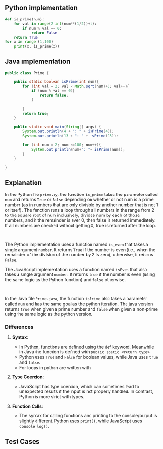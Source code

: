 ## Python implementation

```python
def is_prime(num):
    for val in range(2,int(num**(1/2))+1):
        if num % val == 0:
            return False
    return True
for x in range (1,100):
    print(x, is_prime(x))
```

## Java implementation

```java
public class Prime {

    public static boolean isPrime(int num){
        for (int val = 2; val < Math.sqrt(num)+1; val++){
            if (num % val == 0){
                return false;
            }
            
        }
        return true;
    }

    public static void main(String[] args) {
        System.out.println(4 + ": " + isPrime(4));
        System.out.println(13 + ": " + isPrime(13));
        
        for (int num = 2; num <=100; num++){
            System.out.println(num+": "+ isPrime(num));
        }
    }
    
}
```

## Explanation
In the Python file `prime.py`, the function `is_prime` takes the parameter called `num` and returns `True` or `False` depending on whether or not num is a prime number (as in numbers that are only divisble by another number that is not 1 or itself). The function runs a loop through all numbers in the range from 2 to the square root of num inclusively, divides num by each of those numbers, and if the remainder is ever 0, then false is returned immediately. If all numbers are checked without getting 0, true is returned after the loop.

<br>

The Python implementation uses a function named `is_even` that takes a single argument `number`. It returns `True` if the number is even (i.e., when the remainder of the division of the number by 2 is zero), otherwise, it returns `False`.

The JavaScript implementation uses a function named `isEven` that also takes a single argument `number`. It returns `true` if the number is even (using the same logic as the Python function) and `false` otherwise.

<br>

In the Java file `Prime.java`, the function `isPrime` also takes a parameter called `num` and has the same goal as the python iteration. The java version returns `true` when given a prime number and `false` when given a non-prime using the same logic as the python version.

### Differences

1. **Syntax**: 
   - In Python, functions are defined using the `def` keyword. Meanwhile in Java the function is defined with `public static <return type>`
   - Python uses `True` and `False` for boolean values, while Java uses `true` and `false`.
   - For loops in python are written with 

2. **Type Coercion**:
   - JavaScript has type coercion, which can sometimes lead to unexpected results if the input is not properly handled. In contrast, Python is more strict with types.
   
3. **Function Calls**:
   - The syntax for calling functions and printing to the console/output is slightly different. Python uses `print()`, while JavaScript uses `console.log()`.

## Test Cases
